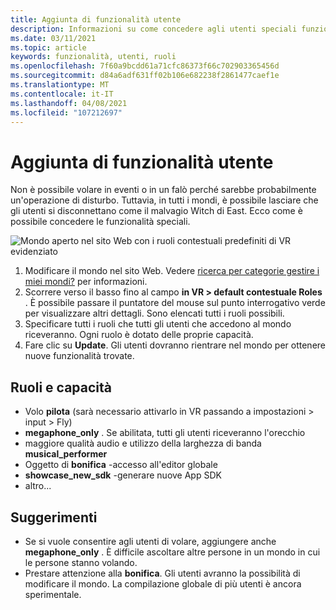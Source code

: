 ```yaml
---
title: Aggiunta di funzionalità utente
description: Informazioni su come concedere agli utenti speciali funzionalità negli eventi AltspaceVR.
ms.date: 03/11/2021
ms.topic: article
keywords: funzionalità, utenti, ruoli
ms.openlocfilehash: 7f60a9bcdd61a71cfc86373f66c702903365456d
ms.sourcegitcommit: d84a6adf631ff02b106e682238f2861477caef1e
ms.translationtype: MT
ms.contentlocale: it-IT
ms.lasthandoff: 04/08/2021
ms.locfileid: "107212697"
---
```

# <a name="adding-user-abilities"></a>Aggiunta di funzionalità utente

Non è possibile volare in eventi o in un falò perché sarebbe probabilmente un'operazione di disturbo. Tuttavia, in tutti i mondi, è possibile lasciare che gli utenti si disconnettano come il malvagio Witch di East. Ecco come è possibile concedere le funzionalità speciali.

![Mondo aperto nel sito Web con i ruoli contestuali predefiniti di VR evidenziato](images/contextual_roles.png)

1. Modificare il mondo nel sito Web. Vedere [ricerca per categorie gestire i miei mondi?](managing-worlds.md) per informazioni.
2. Scorrere verso il basso fino al campo **in VR > default contestuale Roles** . È possibile passare il puntatore del mouse sul punto interrogativo verde per visualizzare altri dettagli. Sono elencati tutti i ruoli possibili.
3. Specificare tutti i ruoli che tutti gli utenti che accedono al mondo riceveranno. Ogni ruolo è dotato delle proprie capacità.
4. Fare clic su **Update**. Gli utenti dovranno rientrare nel mondo per ottenere nuove funzionalità trovate.

## <a name="roles-and-abilities"></a>Ruoli e capacità

* Volo **pilota** (sarà necessario attivarlo in VR passando a impostazioni > input > Fly)
* **megaphone_only** . Se abilitata, tutti gli utenti riceveranno l'orecchio
* maggiore qualità audio e utilizzo della larghezza di banda **musical_performer**
* Oggetto di **bonifica** -accesso all'editor globale
* **showcase_new_sdk** -generare nuove App SDK
* altro...

## <a name="tips"></a>Suggerimenti

* Se si vuole consentire agli utenti di volare, aggiungere anche **megaphone_only** . È difficile ascoltare altre persone in un mondo in cui le persone stanno volando.
* Prestare attenzione alla **bonifica**. Gli utenti avranno la possibilità di modificare il mondo. La compilazione globale di più utenti è ancora sperimentale.